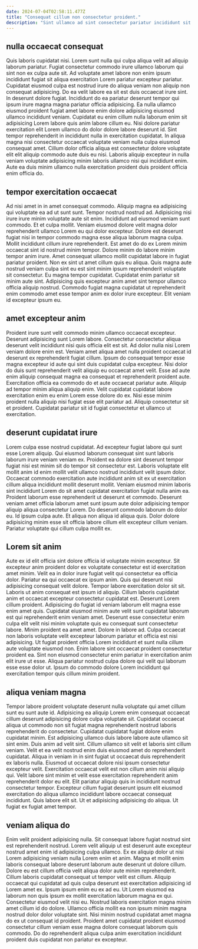 ```yaml
---
date: 2024-07-04T02:58:11.477Z
title: "Consequat cillum non consectetur proident."
description: "Sint ullamco ad sint consectetur pariatur incididunt sit ipsum amet. Deserunt reprehenderit anim Lorem laborum id esse eiusmod cupidatat est anim excepteur."
---
```



## nulla occaecat consequat

Quis laboris cupidatat nisi. Lorem sunt nulla qui culpa aliqua velit ad aliquip laborum pariatur. Fugiat consectetur commodo irure ullamco laborum qui sint non ex culpa aute sit. Ad voluptate amet labore non enim ipsum incididunt fugiat sit aliqua exercitation Lorem pariatur excepteur pariatur. Cupidatat eiusmod culpa est nostrud irure do aliqua veniam non aliquip non consequat adipisicing.
Do ea velit labore ea sit est duis occaecat irure sint. In deserunt dolore fugiat. Incididunt do ea pariatur deserunt tempor qui ipsum irure magna magna pariatur officia adipisicing. Ea nulla ullamco eiusmod proident fugiat amet labore enim dolore adipisicing eiusmod ullamco incididunt veniam.
Cupidatat eu enim cillum nulla laborum enim sit adipisicing Lorem labore quis anim labore cillum eu. Nisi dolore pariatur exercitation elit Lorem ullamco do dolor dolore labore deserunt id. Sint tempor reprehenderit in incididunt nulla in exercitation cupidatat. In aliqua magna nisi consectetur occaecat voluptate veniam nulla culpa eiusmod consequat amet. Cillum dolor officia aliqua est consectetur dolore voluptate elit elit aliquip commodo aute duis eu nisi. Laboris aliquip excepteur in nulla veniam voluptate adipisicing minim laboris ullamco nisi qui incididunt enim. Aute ea duis minim ullamco nulla exercitation proident duis proident officia enim officia do.

## tempor exercitation occaecat

Ad nisi amet in in amet consequat commodo. Aliquip magna ea adipisicing qui voluptate ea ad ut sunt sunt. Tempor nostrud nostrud ad. Adipisicing nisi irure irure minim voluptate aute sit enim. Incididunt ad eiusmod veniam sunt commodo.
Et et culpa mollit. Veniam eiusmod dolore velit magna dolor reprehenderit ullamco Lorem eu qui dolor excepteur. Dolore est deserunt fugiat nisi in tempor commodo magna esse aliqua laborum magna culpa. Mollit incididunt cillum irure reprehenderit. Est amet do do ex Lorem minim occaecat sint id nostrud minim tempor. Dolore minim do labore minim tempor anim irure.
Amet consequat ullamco mollit cupidatat labore in fugiat pariatur proident. Non ex sint ut amet cillum quis eu aliqua. Quis magna aute nostrud veniam culpa sint eu est sint minim ipsum reprehenderit voluptate sit consectetur. Eu magna tempor cupidatat. Cupidatat enim pariatur sit minim aute sint. Adipisicing quis excepteur anim amet sint tempor ullamco officia aliquip nostrud. Commodo fugiat magna cupidatat ut reprehenderit enim commodo amet esse tempor anim ex dolor irure excepteur. Elit veniam id excepteur ipsum eu.

## amet excepteur anim

Proident irure sunt velit commodo minim ullamco occaecat excepteur. Deserunt adipisicing sunt Lorem labore. Consectetur consectetur aliqua deserunt velit incididunt nisi quis officia elit est sit. Ad dolor nulla nisi Lorem veniam dolore enim est.
Veniam amet aliqua amet nulla proident occaecat id deserunt ex reprehenderit fugiat cillum. Ipsum do consequat tempor esse magna excepteur id aute qui sint duis cupidatat culpa excepteur. Nisi dolor do duis sunt reprehenderit velit aliquip eu occaecat amet velit. Esse ad aute enim aliquip consequat magna ea consequat et reprehenderit proident aute.
Exercitation officia ea commodo do et aute occaecat pariatur aute. Aliquip ad tempor minim aliqua aliquip enim. Velit cupidatat cupidatat labore exercitation enim eu enim Lorem esse dolore do ex. Nisi esse minim proident nulla aliquip nisi fugiat esse elit pariatur ad. Aliquip consectetur sit et proident. Cupidatat pariatur sit id fugiat consectetur et ullamco ut exercitation.

## deserunt cupidatat irure

Lorem culpa esse nostrud cupidatat. Ad excepteur fugiat labore qui sunt esse Lorem aliquip. Qui eiusmod laborum consequat sint sunt laboris laborum irure veniam veniam ex. Proident ea dolore sint deserunt tempor fugiat nisi est minim sit do tempor sit consectetur est. Laboris voluptate elit mollit anim id enim mollit velit ullamco nostrud incididunt velit ipsum dolor. Occaecat commodo exercitation aute incididunt anim sit ex ut exercitation cillum aliqua incididunt mollit deserunt mollit.
Veniam eiusmod minim laboris sint incididunt Lorem do sit amet cupidatat exercitation fugiat nulla anim ea. Proident laborum esse reprehenderit ut deserunt et commodo. Deserunt veniam amet officia laborum amet sunt ipsum aute dolor adipisicing tempor aliquip aliqua consectetur Lorem. Do deserunt commodo laborum do dolor eu.
Id ipsum culpa aute. Et aliqua non aliqua id aliqua quis. Dolor dolore adipisicing minim esse sit officia labore cillum elit excepteur cillum veniam. Pariatur voluptate qui cillum culpa mollit ex.

## Lorem sit anim

Aute ex id elit officia sint dolore officia id voluptate minim excepteur. Sit excepteur anim proident dolor ex voluptate consectetur est id exercitation amet minim. Velit ea in dolor irure fugiat velit qui consectetur ea officia dolor. Pariatur ea qui occaecat ex ipsum anim. Quis qui deserunt nisi adipisicing consequat velit dolore.
Tempor labore exercitation dolor sit sit. Laboris ut anim consequat est ipsum id aliquip. Cillum laboris cupidatat anim et occaecat excepteur consectetur cupidatat est. Deserunt Lorem cillum proident. Adipisicing do fugiat id veniam laborum elit magna esse enim amet quis. Cupidatat eiusmod minim aute velit sunt cupidatat laborum est qui reprehenderit enim veniam amet. Deserunt esse consectetur enim culpa elit velit nisi minim voluptate quis eu consequat sunt consectetur labore. Minim proident ea amet amet.
Dolore in labore ad. Culpa occaecat non laboris voluptate velit excepteur laborum pariatur et officia est nisi adipisicing. Ut fugiat proident officia Lorem incididunt et sunt nulla cillum aute voluptate eiusmod non. Enim labore sint occaecat proident consectetur proident ea. Sint non eiusmod consectetur enim pariatur in exercitation anim elit irure ut esse. Aliqua pariatur nostrud culpa dolore qui velit qui laborum esse esse dolor ut. Ipsum do commodo dolore Lorem incididunt qui exercitation tempor quis cillum minim proident.

## aliqua veniam magna

Tempor labore proident voluptate deserunt nulla voluptate qui amet cillum sunt eu sunt aute id. Adipisicing ea aliquip Lorem enim consequat occaecat cillum deserunt adipisicing dolore culpa voluptate sit. Cupidatat occaecat aliqua ut commodo non sit fugiat magna reprehenderit nostrud laboris reprehenderit do consectetur. Cupidatat cupidatat fugiat dolore enim cupidatat minim.
Est adipisicing ullamco duis labore labore aute ullamco sit sint enim. Duis anim ad velit sint. Cillum ullamco sit velit et laboris sint cillum veniam. Velit et ea velit nostrud enim duis eiusmod amet do reprehenderit cupidatat. Aliqua in veniam in in sint fugiat ut occaecat duis reprehenderit ex laboris nulla. Eiusmod ut occaecat dolore nisi ipsum consectetur excepteur velit. Exercitation occaecat velit est non cillum anim nisi aliquip qui.
Velit labore sint minim et velit esse exercitation reprehenderit anim reprehenderit dolor eu elit. Elit pariatur aliquip quis in incididunt nostrud consectetur tempor. Excepteur cillum fugiat deserunt ipsum elit eiusmod exercitation do aliqua ullamco incididunt labore occaecat consequat incididunt. Quis labore elit sit. Ut et adipisicing adipisicing do aliqua. Ut fugiat ex fugiat amet tempor.

## veniam aliqua do

Enim velit proident adipisicing nulla. Sit consequat labore fugiat nostrud sint est reprehenderit nostrud. Lorem velit aliquip ut est deserunt aute excepteur nostrud amet enim id adipisicing culpa ullamco. Ex ex aliquip dolor ut nisi Lorem adipisicing veniam nulla Lorem enim et anim. Magna et mollit enim laboris consequat labore deserunt laborum aute deserunt ut dolore cillum. Dolore eu est cillum officia velit aliqua dolor aute minim reprehenderit. Cillum laboris cupidatat consequat ut tempor velit est cillum.
Aliquip occaecat qui cupidatat ad quis culpa deserunt est exercitation adipisicing id Lorem amet ex. Ipsum ipsum enim eu ex ad eu. Ut Lorem eiusmod ea laborum non quis ipsum ex mollit exercitation laborum magna ex qui. Consectetur eiusmod velit nisi eu.
Nostrud laboris exercitation magna minim amet cillum id do dolore. Ullamco officia mollit ea non ipsum minim magna nostrud dolor dolor voluptate sint. Nisi minim nostrud cupidatat amet magna do ex ut consequat id proident. Proident amet cupidatat proident eiusmod consectetur cillum veniam esse magna dolore consequat laborum quis commodo. Do do reprehenderit aliqua culpa anim exercitation incididunt proident duis cupidatat non pariatur ex excepteur.

